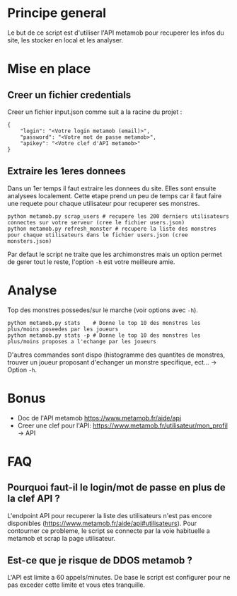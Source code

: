 # Principe general

Le but de ce script est d'utiliser l'API metamob pour recuperer les infos du site, les stocker en local et les analyser.

# Mise en place

## Creer un fichier credentials

Creer un fichier input.json comme suit a la racine du projet :
```
{
    "login": "<Votre login metamob (email)>",
    "password": "<Votre mot de passe metamob>",
    "apikey": "<Votre clef d'API metamob>"
}
```

## Extraire les 1eres donnees

Dans un 1er temps il faut extraire les donnees du site. Elles sont ensuite analysees localement.
Cette etape prend un peu de temps car il faut faire une requete pour chaque utilisateur pour recuperer ses monstres.
```
python metamob.py scrap_users # recupere les 200 derniers utilisateurs connectes sur votre serveur (cree le fichier users.json)
python metamob.py refresh_monster # recupere la liste des monstres pour chaque utilisateurs dans le fichier users.json (cree monsters.json)
```
Par defaut le script ne traite que les archimonstres mais un option permet de gerer tout le reste, l'option `-h` est votre meilleure amie.

# Analyse

Top des monstres possedes/sur le marche (voir options avec `-h`).
```
python metamob.py stats    # Donne le top 10 des monstres les plus/moins poseedes par les joueurs
python metamob.py stats -p # Donne le top 10 des monstres les plus/moins proposes a l'echange par les joueurs
```

D'autres commandes sont dispo (histogramme des quantites de monstres, trouver un joueur proposant d'echanger un monstre specifique, ect... -> Option `-h`.

# Bonus

* Doc de l'API metamob https://www.metamob.fr/aide/api
* Creer une clef pour l'API: https://www.metamob.fr/utilisateur/mon_profil -> API

# FAQ

## Pourquoi faut-il le login/mot de passe en plus de la clef API ?

L'endpoint API pour recuperer la liste des utilisateurs n'est pas encore disponibles (https://www.metamob.fr/aide/api#utilisateurs). Pour contourner ce probleme, le script se connecte par la voie habituelle a metamob et scrap la page utilisateur.

## Est-ce que je risque de DDOS metamob ?

L'API est limite a 60 appels/minutes. De base le script est configurer pour ne pas exceder cette limite et vous etes tranquille.
